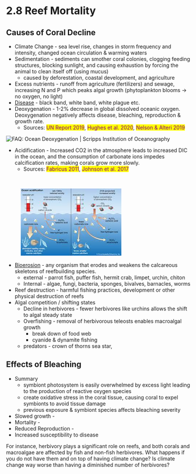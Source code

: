 # 2.8 Reef Mortality

## Causes of Coral Decline&#x20;

* Climate Change - sea level rise, changes in storm frequency and intensity, changed ocean circulation & warming waters
* Sedimentation - sediments can smother coral colonies, clogging feeding structures, blocking sunlight, and causing exhaustion by forcing the animal to clean itself off (using mucus)&#x20;
  * caused by deforestation, coastal development, and agriculture&#x20;
* Excess nutrients - runoff from agriculture (fertilizers) and sewage, increasing N and P which peaks algal growth (phytoplankton blooms -> no oxygen, no light)&#x20;
* [Disease](https://floridadep.gov/sites/default/files/Coral-Bleaching-and-Disease-Fact-Sheet.pdf) - black band, white band, white plague etc.&#x20;
* Deoxygenation - 1-2% decrease in global dissolved oceanic oxygen. Deoxygenation negatively affects disease, bleaching, reproduction & growth rate.&#x20;
  * Sources: <mark style="color:purple;">UN Report 2019</mark>, <mark style="color:purple;">Hughes et al. 2020</mark>, <mark style="color:purple;">Nelson & Alteri 2019</mark>

![FAQ: Ocean Deoxygenation | Scripps Institution of Oceanography](https://scripps.ucsd.edu/sites/default/files/styles/800px/public/2021-06/eutrophication.png?itok=kUfw4f-k)

* Acidification - Increased CO2 in the atmosphere leads to increased DIC in the ocean, and the consumption of carbonate ions impedes calcification rates, making corals grow more slowly.&#x20;
  * Sources: <mark style="color:purple;">Fabricus 2011</mark>, <mark style="color:purple;">Johnson et al. 2017</mark>

<figure><img src="https://www.noaa.gov/sites/default/files/styles/landscape_width_1275/public/legacy/image/2019/Jun/pmel-oa-imageee.jpg" alt=""><figcaption></figcaption></figure>

<figure><img src="../../.gitbook/assets/download.jpg" alt=""><figcaption></figcaption></figure>

* [Bioerosion](https://www.marine.usf.edu/reefslab/documents/evol\_ecol2007/Glynn\(inpress\).pdf) - any organism that erodes and weakens the calcareous skeletons of reefbuilding species.
  * external - parrot fish, puffer fish, hermit crab, limpet, urchin, chiton&#x20;
  * Internal - algae, fungi, bacteria, sponges, bivalves, barnacles, worms&#x20;
* Reef destruction - harmful fishing practices, development or other physical destruction of reefs&#x20;
* Algal competition / shifting states&#x20;
  * Decline in herbivores - fewer herbivores like urchins allows the shift to algal steady state&#x20;
  * Overfishing - removal of herbivorous teleosts enables macroalgal growth&#x20;
    * break down of food web
    * cyanide & dynamite fishing&#x20;
  * predators - crown of thorns sea star,&#x20;

## Effects of Bleaching &#x20;

* Summary
  * symbiont photosystem is easily overwhelmed by excess light leading to the production of reactive oxygen species&#x20;
  * create oxidative stress in the coral tissue, causing coral to expel symbionts to avoid tissue damage&#x20;
  * previous exposure & symbiont species affects bleaching severity&#x20;
* Slowed growth - &#x20;
* Mortality -&#x20;
* Reduced Reproduction -&#x20;
* Increased susceptibility to disease&#x20;

For instance, herbivory plays a significant role on reefs, and both corals and macroalgae are affected by fish and non-fish herbivores. What happens if you do not have them and on top of having climate change? Is climate change way worse than having a diminished number of herbivores?&#x20;
